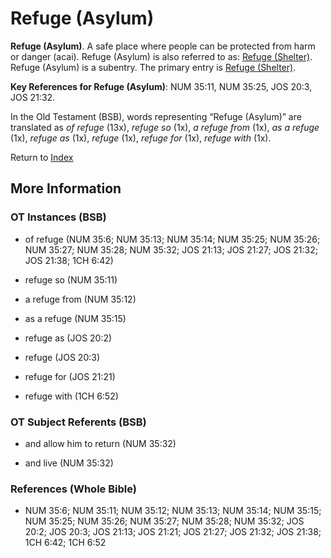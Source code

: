 # Refuge (Asylum)
**Refuge (Asylum)**. 
A safe place where people can be protected from harm or danger (acai). 
Refuge (Asylum) is also referred to as: 
[Refuge (Shelter)](Refuge.md). 
Refuge (Asylum) is a subentry. The primary entry is 
[Refuge (Shelter)](Refuge.md). 


**Key References for Refuge (Asylum)**: 
NUM 35:11, NUM 35:25, JOS 20:3, JOS 21:32. 


In the Old Testament (BSB), words representing “Refuge (Asylum)” are translated as 
*of refuge* (13x), *refuge so* (1x), *a refuge from* (1x), *as a refuge* (1x), *refuge as* (1x), *refuge* (1x), *refuge for* (1x), *refuge with* (1x). 




Return to [Index](00-Index.md)

## More Information

### OT Instances (BSB)

* of refuge (NUM 35:6; NUM 35:13; NUM 35:14; NUM 35:25; NUM 35:26; NUM 35:27; NUM 35:28; NUM 35:32; JOS 21:13; JOS 21:27; JOS 21:32; JOS 21:38; 1CH 6:42)

* refuge so (NUM 35:11)

* a refuge from (NUM 35:12)

* as a refuge (NUM 35:15)

* refuge as (JOS 20:2)

* refuge (JOS 20:3)

* refuge for (JOS 21:21)

* refuge with (1CH 6:52)



### OT Subject Referents (BSB)

* and allow him to return (NUM 35:32)

* and live (NUM 35:32)



### References (Whole Bible)

* NUM 35:6; NUM 35:11; NUM 35:12; NUM 35:13; NUM 35:14; NUM 35:15; NUM 35:25; NUM 35:26; NUM 35:27; NUM 35:28; NUM 35:32; JOS 20:2; JOS 20:3; JOS 21:13; JOS 21:21; JOS 21:27; JOS 21:32; JOS 21:38; 1CH 6:42; 1CH 6:52



